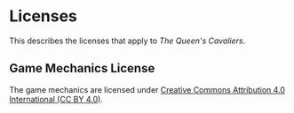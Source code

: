 # Licenses

This describes the licenses that apply to *The Queen's Cavaliers*.

## Game Mechanics License

The game mechanics are licensed under [Creative Commons Attribution 4.0 International (CC BY 4.0)](https://creativecommons.org/licenses/by/4.0/).


